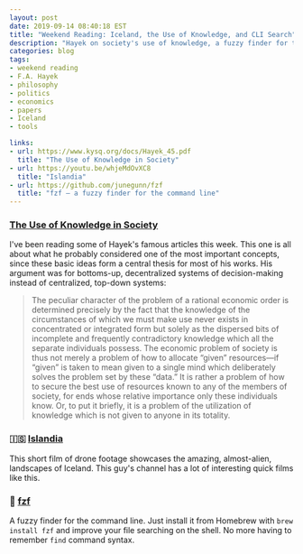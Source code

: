 ```yaml
---
layout: post
date: 2019-09-14 08:40:18 EST
title: "Weekend Reading: Iceland, the Use of Knowledge, and CLI Search"
description: "Hayek on society's use of knowledge, a fuzzy finder for the command line, and beautiful footage of Iceland's geography."
categories: blog
tags:
- weekend reading
- F.A. Hayek
- philosophy
- politics
- economics
- papers
- Iceland
- tools

links:
- url: https://www.kysq.org/docs/Hayek_45.pdf
  title: "The Use of Knowledge in Society"
- url: https://youtu.be/whjeMdOvXC8
  title: "Islandia"
- url: https://github.com/junegunn/fzf
  title: "fzf — a fuzzy finder for the command line"
---
```


###  [The Use of Knowledge in Society](https://www.kysq.org/docs/Hayek_45.pdf "The Use of Knowledge in Society")

I've been reading some of Hayek's famous articles this week. This one is all about what he probably considered one of the most important concepts, since these basic ideas form a central thesis for most of his works. His argument was for bottoms-up, decentralized systems of decision-making instead of centralized, top-down systems:

> The peculiar character of the problem of a rational economic order is determined precisely by the fact that the knowledge of the circumstances of which we must make use never exists in concentrated or integrated form but solely as the dispersed bits of incomplete and frequently contradictory knowledge which all the separate individuals possess. The economic problem of society is thus not merely a problem of how to allocate “given” resources—if “given” is taken to mean given to a single mind which deliberately solves the problem set by these “data.” It is rather a problem of how to secure the best use of resources known to any of the members of society, for ends whose relative importance only these individuals know. Or, to put it briefly, it is a problem of the utilization of knowledge which is not given to anyone in its totality.

### 🇮🇸 [Islandia](https://youtu.be/whjeMdOvXC8 "Islandia")

This short film of drone footage showcases the amazing, almost-alien, landscapes of Iceland. This guy's channel has a lot of interesting quick films like this.

### 🔎 [fzf](https://github.com/junegunn/fzf "junegunn/fzf")

A fuzzy finder for the command line. Just install it from Homebrew with `brew install fzf` and improve your file searching on the shell. No more having to remember `find` command syntax.
